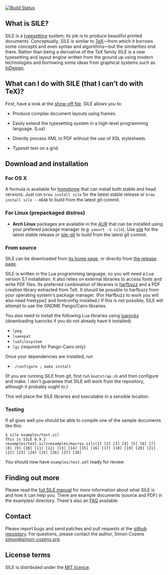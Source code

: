 [![Build Status](https://travis-ci.org/simoncozens/sile.svg?branch=master)](https://travis-ci.org/simoncozens/sile)

## What is SILE?

SILE is a [typesetting][typesetting] system; its job is to produce beautiful printed documents. Conceptually, SILE is similar to [TeX][tex]—from which it borrows some concepts and even syntax and algorithms—but the similarities end there. Rather than being a derivative of the TeX family SILE is a new typesetting and layout engine written from the ground up using modern technologies and borrowing some ideas from graphical systems such as [InDesign][indesign].

## What can I do with SILE (that I can’t do with TeX)?

First, have a look at the [show-off file][showoff]. SILE allows you to:

* Produce complex document layouts using frames.

* Easily extend the typesetting system in a high-level programming language. (Lua)

* Directly process XML to PDF without the use of XSL stylesheets.

* Typeset text on a grid.

## Download and installation

### For OS X

A formula is available for [homebrew][brew] that can install both stable and head versions. Just run `brew install sile` for the latest stable release or `brew install sile --HEAD` to build from the latest git commit.

### For Linux (prepackaged distros)

* **Arch Linux** packages are available in the [AUR][aur] that can be installed using your prefered package manager (e.g. `yaourt -S sile`). Use [sile][aur-rel] for the latest stable release or [sile-git][aur-dev] to build from the latest git commit.

### From source

SILE can be downloaded from [its home page][sile], or directly from [the release page][releases].

SILE is written in the Lua programming language, so you will need a Lua version 5.1 installation. It also relies on external libraries to access fonts and write PDF files. Its preferred combination of libraries is [harfbuzz][] and a PDF creation library extracted from TeX. It should be possible to harfbuzz from your operating system's package manager. (For Harfbuzz to work you will also need freetype2 and fontconfig installed.) If this is not possible, SILE will attempt to use the GNOME Pango/Cairo libraries.

You also need to install the following Lua libraries using [luarocks][] (downloading luarocks if you do not already have it installed).

* `lpeg`
* `luaexpat`
* `luafilesystem`
* `lgi` (required for Pango-Cairo only)

Once your dependencies are installed, run

* `./configure ; make install`

(If you are running SILE from git, first run `bootstrap.sh` and then
configure and make. I don't guarantee that SILE will work from the
repository, although it probably ought to.)

This will place the SILE libraries and executable in a sensible location.

### Testing

If all goes well you should be able to compile one of the sample documents like this:

    $ sile examples/test.sil
    This is SILE 0.9.2
    <examples/test.sil><examples/macros.sil>[1] [2] [3] [4] [5] [6] [7] [8] [9] [10] [11] [12] [13] [14] [15] [16] [17] [18] [19] [20] [21] [22] [23] [24] [25] [26] [27] [28]

You should now have `examples/test.pdf` ready for review.

## Finding out more

Please read the [full SILE manual][doc] for more information about what SILE is and how it can help you. There are example documents (source and PDF) in the examples/ directory. There's also an [FAQ][faq] available.

## Contact

Please report bugs and send patches and pull requests at the [github repository][github]. For questions, please contact the author, Simon Cozens <simon@simon-cozens.org>.

## License terms

SILE is distributed under the [MIT licence][license].

  [sile]: http://www.sile-typesetter.org/
  [releases]: https://github.com/simoncozens/sile/releases
  [doc]: https://raw.githubusercontent.com/simoncozens/sile/master/documentation/sile.pdf
  [github]: https://github.com/simoncozens/sile
  [license]: http://choosealicense.com/licenses/mit/
  [faq]: https://github.com/simoncozens/sile/wiki/faq
  [showoff]: https://raw.githubusercontent.com/simoncozens/sile/master/examples/showoff.pdf
  [roadmap]: https://github.com/simoncozens/sile/blob/master/ROADMAP
  [luarocks]: http://luarocks.org/en/Download
  [harfbuzz]: http://www.freedesktop.org/wiki/Software/HarfBuzz/
  [aur]: https://wiki.archlinux.org/index.php/Arch_User_Repository
  [aur-rel]: https://aur.archlinux.org/packages/sile/
  [aur-dev]: https://aur.archlinux.org/packages/sile-git/
  [typesetting]: https://en.wikipedia.org/wiki/Typesetting
  [tex]: https://en.wikipedia.org/wiki/TeX
  [indesign]: https://en.wikipedia.org/wiki/Adobe_InDesign
  [brew]: http://brew.sh/
